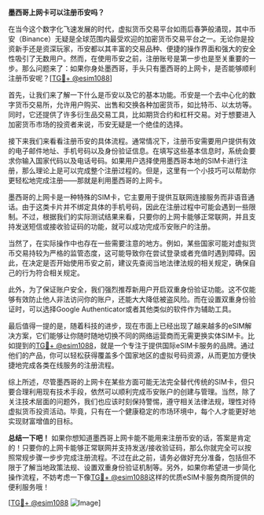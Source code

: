 **墨西哥上网卡可以注册币安吗？**

在当今这个数字化飞速发展的时代，虚拟货币交易平台如雨后春笋般涌现，其中币安（Binance）无疑是全球范围内最受欢迎的加密货币交易平台之一。无论你是投资新手还是资深玩家，币安都以其丰富的交易品种、便捷的操作界面和强大的安全性吸引了无数用户。然而，在使用币安之前，注册账号是第一步也是至关重要的一步。那么问题来了：如果你身处墨西哥，手头只有墨西哥的上网卡，是否能够顺利注册币安呢？[[TG💪+ @esim1088](https://t.me/s/esim1088)]

首先，让我们来了解一下什么是币安以及它的基本功能。币安是一个去中心化的数字货币交易所，允许用户购买、出售和交换各种加密货币，如比特币、以太坊等。同时，它还提供了许多衍生品交易工具，比如期货合约和杠杆交易。对于想要进入加密货币市场的投资者来说，币安无疑是一个绝佳的选择。

接下来我们来看看注册币安的具体流程。通常情况下，注册币安需要用户提供有效的电子邮件地址、手机号码以及身份验证信息。在填写这些基本信息时，系统会要求你输入国家代码以及电话号码。如果用户选择使用墨西哥本地的SIM卡进行注册，那么理论上是可以完成整个注册过程的。但是，这里有一个小技巧可以帮助你更轻松地完成注册——那就是利用墨西哥的上网卡。

墨西哥的上网卡是一种特殊的SIM卡，它主要用于提供互联网连接服务而非语音通话。由于这类卡片并不绑定具体的手机号码，因此在注册过程中可能会遇到一些限制。不过，根据我们的实际测试结果来看，只要你的上网卡能够正常联网，并且支持发送短信或接收验证码的功能，就可以成功完成币安账户的注册。

当然了，在实际操作中也存在一些需要注意的地方。例如，某些国家可能对虚拟货币交易持较为严格的监管态度，这可能导致你在尝试登录或者充值时遇到障碍。因此，在决定是否开始使用币安之前，建议先查阅当地法律法规的相关规定，确保自己的行为符合相关规定。

此外，为了保证账户安全，我们强烈推荐新用户开启双重身份验证功能。这不仅能够有效防止他人非法访问你的账户，还能大大降低被盗风险。而在设置双重身份验证时，可以选择Google Authenticator或者其他类似的软件作为辅助工具。

最后值得一提的是，随着科技的进步，现在市面上已经出现了越来越多的eSIM解决方案，它们能够让你随时随地切换不同的网络运营商而无需更换实体SIM卡。比如提到的[TG💪+ @esim1088](https://t.me/s/esim1088)，就是一个专注于提供国际eSIM卡服务的品牌。通过他们的产品，你可以轻松获得覆盖多个国家地区的虚拟号码资源，从而更加方便快捷地完成各类在线服务的注册流程。

综上所述，尽管墨西哥的上网卡在某些方面可能无法完全替代传统的SIM卡，但只要合理利用现有技术手段，依然可以顺利完成币安账户的创建与管理。当然，除了关注技术层面的问题外，我们也应该时刻保持警惕，遵守相关法律法规，理性对待虚拟货币投资活动。毕竟，只有在一个健康稳定的市场环境中，每个人才能更好地实现财富增值的目标。

**总结一下吧！** 如果你想知道墨西哥上网卡能不能用来注册币安的话，答案是肯定的！只要你的上网卡能够正常联网并支持发送/接收验证码，那么你就完全可以按照常规步骤一步步完成注册流程。不过在此之前，请务必做好充分准备，包括但不限于了解当地政策法规、设置双重身份验证机制等。另外，如果你希望进一步简化操作流程，不妨考虑一下像[TG💪+ @esim1088](https://t.me/s/esim1088)这样的优质eSIM卡服务商所提供的便利服务哦！

[[TG💪+ @esim1088](https://t.me/s/esim1088) ![Image](https://i.postimg.cc/4NQfJmqS/Snipaste-2025-05-13-00-14-12.png)]